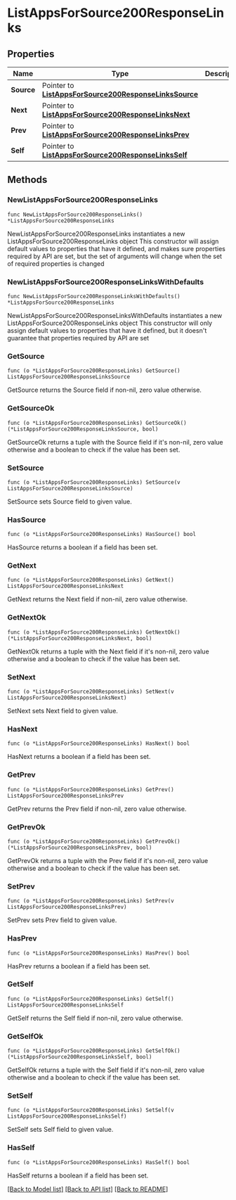 # ListAppsForSource200ResponseLinks

## Properties

Name | Type | Description | Notes
------------ | ------------- | ------------- | -------------
**Source** | Pointer to [**ListAppsForSource200ResponseLinksSource**](ListAppsForSource200ResponseLinksSource.md) |  | [optional] 
**Next** | Pointer to [**ListAppsForSource200ResponseLinksNext**](ListAppsForSource200ResponseLinksNext.md) |  | [optional] 
**Prev** | Pointer to [**ListAppsForSource200ResponseLinksPrev**](ListAppsForSource200ResponseLinksPrev.md) |  | [optional] 
**Self** | Pointer to [**ListAppsForSource200ResponseLinksSelf**](ListAppsForSource200ResponseLinksSelf.md) |  | [optional] 

## Methods

### NewListAppsForSource200ResponseLinks

`func NewListAppsForSource200ResponseLinks() *ListAppsForSource200ResponseLinks`

NewListAppsForSource200ResponseLinks instantiates a new ListAppsForSource200ResponseLinks object
This constructor will assign default values to properties that have it defined,
and makes sure properties required by API are set, but the set of arguments
will change when the set of required properties is changed

### NewListAppsForSource200ResponseLinksWithDefaults

`func NewListAppsForSource200ResponseLinksWithDefaults() *ListAppsForSource200ResponseLinks`

NewListAppsForSource200ResponseLinksWithDefaults instantiates a new ListAppsForSource200ResponseLinks object
This constructor will only assign default values to properties that have it defined,
but it doesn't guarantee that properties required by API are set

### GetSource

`func (o *ListAppsForSource200ResponseLinks) GetSource() ListAppsForSource200ResponseLinksSource`

GetSource returns the Source field if non-nil, zero value otherwise.

### GetSourceOk

`func (o *ListAppsForSource200ResponseLinks) GetSourceOk() (*ListAppsForSource200ResponseLinksSource, bool)`

GetSourceOk returns a tuple with the Source field if it's non-nil, zero value otherwise
and a boolean to check if the value has been set.

### SetSource

`func (o *ListAppsForSource200ResponseLinks) SetSource(v ListAppsForSource200ResponseLinksSource)`

SetSource sets Source field to given value.

### HasSource

`func (o *ListAppsForSource200ResponseLinks) HasSource() bool`

HasSource returns a boolean if a field has been set.

### GetNext

`func (o *ListAppsForSource200ResponseLinks) GetNext() ListAppsForSource200ResponseLinksNext`

GetNext returns the Next field if non-nil, zero value otherwise.

### GetNextOk

`func (o *ListAppsForSource200ResponseLinks) GetNextOk() (*ListAppsForSource200ResponseLinksNext, bool)`

GetNextOk returns a tuple with the Next field if it's non-nil, zero value otherwise
and a boolean to check if the value has been set.

### SetNext

`func (o *ListAppsForSource200ResponseLinks) SetNext(v ListAppsForSource200ResponseLinksNext)`

SetNext sets Next field to given value.

### HasNext

`func (o *ListAppsForSource200ResponseLinks) HasNext() bool`

HasNext returns a boolean if a field has been set.

### GetPrev

`func (o *ListAppsForSource200ResponseLinks) GetPrev() ListAppsForSource200ResponseLinksPrev`

GetPrev returns the Prev field if non-nil, zero value otherwise.

### GetPrevOk

`func (o *ListAppsForSource200ResponseLinks) GetPrevOk() (*ListAppsForSource200ResponseLinksPrev, bool)`

GetPrevOk returns a tuple with the Prev field if it's non-nil, zero value otherwise
and a boolean to check if the value has been set.

### SetPrev

`func (o *ListAppsForSource200ResponseLinks) SetPrev(v ListAppsForSource200ResponseLinksPrev)`

SetPrev sets Prev field to given value.

### HasPrev

`func (o *ListAppsForSource200ResponseLinks) HasPrev() bool`

HasPrev returns a boolean if a field has been set.

### GetSelf

`func (o *ListAppsForSource200ResponseLinks) GetSelf() ListAppsForSource200ResponseLinksSelf`

GetSelf returns the Self field if non-nil, zero value otherwise.

### GetSelfOk

`func (o *ListAppsForSource200ResponseLinks) GetSelfOk() (*ListAppsForSource200ResponseLinksSelf, bool)`

GetSelfOk returns a tuple with the Self field if it's non-nil, zero value otherwise
and a boolean to check if the value has been set.

### SetSelf

`func (o *ListAppsForSource200ResponseLinks) SetSelf(v ListAppsForSource200ResponseLinksSelf)`

SetSelf sets Self field to given value.

### HasSelf

`func (o *ListAppsForSource200ResponseLinks) HasSelf() bool`

HasSelf returns a boolean if a field has been set.


[[Back to Model list]](../README.md#documentation-for-models) [[Back to API list]](../README.md#documentation-for-api-endpoints) [[Back to README]](../README.md)


